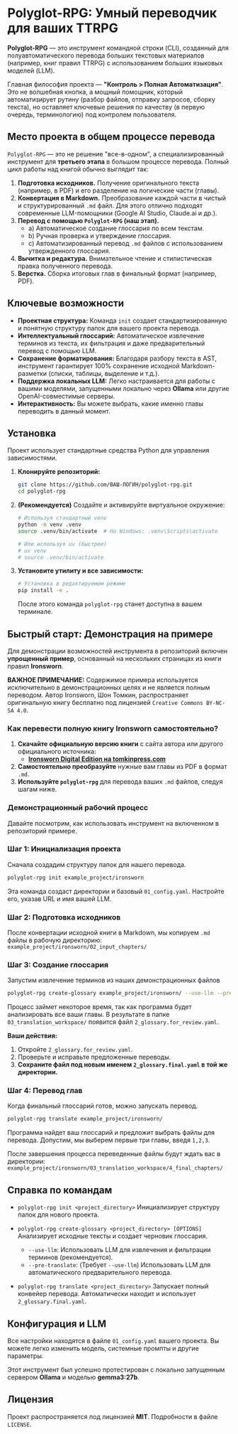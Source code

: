 # Polyglot-RPG: Умный переводчик для ваших TTRPG

**Polyglot-RPG** — это инструмент командной строки (CLI), созданный для полуавтоматического перевода больших текстовых материалов (например, книг правил TTRPG) с использованием больших языковых моделей (LLM).

Главная философия проекта — **"Контроль > Полная Автоматизация"**. Это не волшебная кнопка, а мощный помощник, который автоматизирует рутину (разбор файлов, отправку запросов, сборку текста), но оставляет ключевые решения по качеству (в первую очередь, терминологию) под контролем пользователя.

## Место проекта в общем процессе перевода

`Polyglot-RPG` — это не решение "все-в-одном", а специализированный инструмент для **третьего этапа** в большом процессе перевода. Полный цикл работы над книгой обычно выглядит так:

1.  **Подготовка исходников.** Получение оригинального текста (например, в PDF) и его разделение на логические части (главы).
2.  **Конвертация в Markdown.** Преобразование каждой части в чистый и структурированный `.md` файл. Для этого отлично подходят современные LLM-помощники (Google AI Studio, Claude.ai и др.).
3.  **Перевод с помощью `Polyglot-RPG` (наш этап).**
    *   a) Автоматическое создание глоссария по всем текстам.
    *   b) Ручная проверка и утверждение глоссария.
    *   c) Автоматизированный перевод `.md` файлов с использованием утвержденного глоссария.
4.  **Вычитка и редактура.** Внимательное чтение и стилистическая правка полученного перевода.
5.  **Верстка.** Сборка итоговых глав в финальный формат (например, PDF).

## Ключевые возможности

*   **Проектная структура:** Команда `init` создает стандартизированную и понятную структуру папок для вашего проекта перевода.
*   **Интеллектуальный глоссарий:** Автоматическое извлечение терминов из текста, их фильтрация и даже предварительный перевод с помощью LLM.
*   **Сохранение форматирования:** Благодаря разбору текста в AST, инструмент гарантирует 100% сохранение исходной Markdown-разметки (списки, таблицы, выделение и т.д.).
*   **Поддержка локальных LLM:** Легко настраивается для работы с вашими моделями, запущенными локально через **Ollama** или другие OpenAI-совместимые серверы.
*   **Интерактивность:** Вы можете выбрать, какие именно главы переводить в данный момент.

## Установка

Проект использует стандартные средства Python для управления зависимостями.

1.  **Клонируйте репозиторий:**
    ```bash
    git clone https://github.com/ВАШ-ЛОГИН/polyglot-rpg.git
    cd polyglot-rpg
    ```

2.  **(Рекомендуется)** Создайте и активируйте виртуальное окружение:
    ```bash
    # Используя стандартный venv
    python -m venv .venv
    source .venv/bin/activate  # На Windows: .venv\Scripts\activate

    # Или используя uv (быстрее)
    # uv venv
    # source .venv/bin/activate
    ```

3.  **Установите утилиту и все зависимости:**
    ```bash
    # Установка в редактируемом режиме
    pip install -e .
    ```
    После этого команда `polyglot-rpg` станет доступна в вашем терминале.

## Быстрый старт: Демонстрация на примере

Для демонстрации возможностей инструмента в репозиторий включен **упрощенный пример**, основанный на нескольких страницах из книги правил **Ironsworn**.

**ВАЖНОЕ ПРИМЕЧАНИЕ:** Содержимое примера используется исключительно в демонстрационных целях и не является полным переводом. Автор Ironsworn, Шон Томкин, распространяет оригинальную книгу бесплатно под лицензией `Creative Commons BY-NC-SA 4.0`.

### Как перевести полную книгу Ironsworn самостоятельно?

1.  **Скачайте официальную версию книги** с сайта автора или другого официального источника:
    *   **[Ironsworn Digital Edition на tomkinpress.com](https://tomkinpress.com/products/ironsworn-digital-edition)**
2.  **Самостоятельно преобразуйте** нужные вам главы из PDF в формат `.md`.
3.  **Используйте `polyglot-rpg`** для перевода ваших `.md` файлов, следуя шагам ниже.

### Демонстрационный рабочий процесс

Давайте посмотрим, как использовать инструмент на включенном в репозиторий примере.

### Шаг 1: Инициализация проекта

Сначала создадим структуру папок для нашего перевода.

```bash
polyglot-rpg init example_project/ironsworn
```
Эта команда создаст директории и базовый `01_config.yaml`. Настройте его, указав URL и имя вашей LLM.

### Шаг 2: Подготовка исходников

После конвертации исходной книги в Markdown, мы копируем `.md` файлы в рабочую директорию:
`example_project/ironsworn/02_input_chapters/`

### Шаг 3: Создание глоссария

Запустим извлечение терминов из наших демонстрационных файлов

```bash
polyglot-rpg create-glossary example_project/ironsworn/ --use-llm --pre-translate
```
Процесс займет некоторое время, так как программа будет анализировать все ваши главы. В результате в папке `03_translation_workspace/` появится файл `2_glossary.for_review.yaml`.

**Ваши действия:**
1.  Откройте `2_glossary.for_review.yaml`.
2.  Проверьте и исправьте предложенные переводы.
3.  **Сохраните файл под новым именем `2_glossary.final.yaml` в той же директории.**

### Шаг 4: Перевод глав

Когда финальный глоссарий готов, можно запускать перевод.

```bash
polyglot-rpg translate example_project/ironsworn/
```
Программа найдет ваш глоссарий и предложит выбрать файлы для перевода. Допустим, мы выберем первые три главы, введя `1,2,3`.

После завершения процесса переведенные файлы будут ждать вас в директории:
`example_project/ironsworn/03_translation_workspace/4_final_chapters/`

## Справка по командам

*   `polyglot-rpg init <project_directory>`
    Инициализирует структуру папок для нового проекта.

*   `polyglot-rpg create-glossary <project_directory> [OPTIONS]`
    Анализирует исходные тексты и создает черновик глоссария.
    *   `--use-llm`: Использовать LLM для извлечения и фильтрации терминов (рекомендуется).
    *   `--pre-translate`: (Требует `--use-llm`) Использовать LLM для автоматического предварительного перевода.

*   `polyglot-rpg translate <project_directory>`
    Запускает полный конвейер перевода. Автоматически находит и использует `2_glossary.final.yaml`.

## Конфигурация и LLM

Все настройки находятся в файле `01_config.yaml` вашего проекта. Вы можете легко изменить модель, системные промпты и другие параметры.

Этот инструмент был успешно протестирован с локально запущенным сервером **Ollama** и моделью **gemma3:27b**.

## Лицензия

Проект распространяется под лицензией **MIT**. Подробности в файле `LICENSE`.